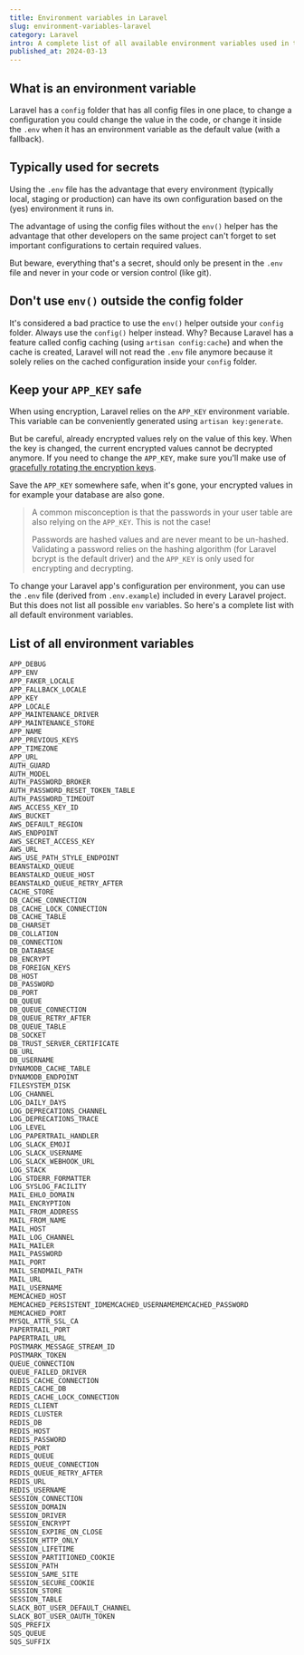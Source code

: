 ```yaml
---
title: Environment variables in Laravel
slug: environment-variables-laravel
category: Laravel
intro: A complete list of all available environment variables used in the latest Laravel (version 11).
published_at: 2024-03-13
---
```


## What is an environment variable

Laravel has a `config` folder that has all config files in one place, to change a configuration you could change the value in the code, or change it inside the `.env` when it has an environment variable as the default value (with a fallback).

## Typically used for secrets

Using the `.env` file has the advantage that every environment (typically local, staging or production) can have its own configuration based on the (yes) environment it runs in.

The advantage of using the config files without the `env()` helper has the advantage that other developers on the same project can't forget to set important configurations to certain required values.

But beware, everything that's a secret, should only be present in the `.env` file and never in your code or version control (like git).

## Don't use `env()` outside the config folder

It's considered a bad practice to use the `env()` helper outside your `config` folder. Always use the `config()` helper instead. Why? Because Laravel has a feature called config caching (using `artisan config:cache`) and when the cache is created, Laravel will not read the `.env` file anymore because it solely relies on the cached configuration inside your `config` folder.

## Keep your `APP_KEY` safe

When using encryption, Laravel relies on the `APP_KEY` environment variable. This variable can be conveniently generated using `artisan key:generate`.

But be careful, already encrypted values rely on the value of this key. When the key is changed, the current encrypted values cannot be decrypted anymore. If you need to change the `APP_KEY`, make sure you'll make use of [gracefully rotating the encryption keys](https://laravel.com/docs/11.x/encryption#gracefully-rotating-encryption-keys).

Save the `APP_KEY` somewhere safe, when it's gone, your encrypted values in for example your database are also gone.

> A common misconception is that the passwords in your user table are also relying on the `APP_KEY`. This is not the case!
> 
> Passwords are hashed values and are never meant to be un-hashed. Validating a password relies on the hashing algorithm (for Laravel bcrypt is the default driver) and the `APP_KEY` is only used for encrypting and decrypting.

To change your Laravel app's configuration per environment, you can use the `.env` file (derived from `.env.example`) included in every Laravel project. But this does not list all possible `env` variables. So here's a complete list with all default environment variables.

## List of all environment variables

```bash
APP_DEBUG
APP_ENV
APP_FAKER_LOCALE
APP_FALLBACK_LOCALE
APP_KEY
APP_LOCALE
APP_MAINTENANCE_DRIVER
APP_MAINTENANCE_STORE
APP_NAME
APP_PREVIOUS_KEYS
APP_TIMEZONE
APP_URL
AUTH_GUARD
AUTH_MODEL
AUTH_PASSWORD_BROKER
AUTH_PASSWORD_RESET_TOKEN_TABLE
AUTH_PASSWORD_TIMEOUT
AWS_ACCESS_KEY_ID
AWS_BUCKET
AWS_DEFAULT_REGION
AWS_ENDPOINT
AWS_SECRET_ACCESS_KEY
AWS_URL
AWS_USE_PATH_STYLE_ENDPOINT
BEANSTALKD_QUEUE
BEANSTALKD_QUEUE_HOST
BEANSTALKD_QUEUE_RETRY_AFTER
CACHE_STORE
DB_CACHE_CONNECTION
DB_CACHE_LOCK_CONNECTION
DB_CACHE_TABLE
DB_CHARSET
DB_COLLATION
DB_CONNECTION
DB_DATABASE
DB_ENCRYPT
DB_FOREIGN_KEYS
DB_HOST
DB_PASSWORD
DB_PORT
DB_QUEUE
DB_QUEUE_CONNECTION
DB_QUEUE_RETRY_AFTER
DB_QUEUE_TABLE
DB_SOCKET
DB_TRUST_SERVER_CERTIFICATE
DB_URL
DB_USERNAME
DYNAMODB_CACHE_TABLE
DYNAMODB_ENDPOINT
FILESYSTEM_DISK
LOG_CHANNEL
LOG_DAILY_DAYS
LOG_DEPRECATIONS_CHANNEL
LOG_DEPRECATIONS_TRACE
LOG_LEVEL
LOG_PAPERTRAIL_HANDLER
LOG_SLACK_EMOJI
LOG_SLACK_USERNAME
LOG_SLACK_WEBHOOK_URL
LOG_STACK
LOG_STDERR_FORMATTER
LOG_SYSLOG_FACILITY
MAIL_EHLO_DOMAIN
MAIL_ENCRYPTION
MAIL_FROM_ADDRESS
MAIL_FROM_NAME
MAIL_HOST
MAIL_LOG_CHANNEL
MAIL_MAILER
MAIL_PASSWORD
MAIL_PORT
MAIL_SENDMAIL_PATH
MAIL_URL
MAIL_USERNAME
MEMCACHED_HOST
MEMCACHED_PERSISTENT_IDMEMCACHED_USERNAMEMEMCACHED_PASSWORD
MEMCACHED_PORT
MYSQL_ATTR_SSL_CA
PAPERTRAIL_PORT
PAPERTRAIL_URL
POSTMARK_MESSAGE_STREAM_ID
POSTMARK_TOKEN
QUEUE_CONNECTION
QUEUE_FAILED_DRIVER
REDIS_CACHE_CONNECTION
REDIS_CACHE_DB
REDIS_CACHE_LOCK_CONNECTION
REDIS_CLIENT
REDIS_CLUSTER
REDIS_DB
REDIS_HOST
REDIS_PASSWORD
REDIS_PORT
REDIS_QUEUE
REDIS_QUEUE_CONNECTION
REDIS_QUEUE_RETRY_AFTER
REDIS_URL
REDIS_USERNAME
SESSION_CONNECTION
SESSION_DOMAIN
SESSION_DRIVER
SESSION_ENCRYPT
SESSION_EXPIRE_ON_CLOSE
SESSION_HTTP_ONLY
SESSION_LIFETIME
SESSION_PARTITIONED_COOKIE
SESSION_PATH
SESSION_SAME_SITE
SESSION_SECURE_COOKIE
SESSION_STORE
SESSION_TABLE
SLACK_BOT_USER_DEFAULT_CHANNEL
SLACK_BOT_USER_OAUTH_TOKEN
SQS_PREFIX
SQS_QUEUE
SQS_SUFFIX
```
